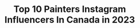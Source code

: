 ---
title: Top 10 Painters Instagram Influencers In Canada in 2023
description: >-
  Find top painters Instagram influencers in Canada in 2023. Most popular hashtags: #makeup #creativemakeup #bodypaint.
platform: Instagram
hits: 164
text_top: Discover the best Instagram accounts on inBeat.
text_bottom: inBeat has 164 Instagram influencers like this in Canada for you to collaborate.
profiles:
  - username: "michellenicoletiley"
    fullname: >-
      ᛉ 𝓜𝓲𝓬𝓱𝓮𝓵𝓵𝓮 𝓣𝓲𝓵𝓮𝔂 ᛉ 🇨🇦
    bio: >-
      Writer, Painter, Pagan 🍃 Völva 🍂 Animal Lover, Bibliophile, Poetry 📜 Ambassador @thegrimfrost ⚔️ Newfoundland, Canada ❄️
    location: "Canada"
    followers: 17213
    engagement: 1046
    commentsToLikes: 0.056878
    id: ck9hbc2swg7zn0j78xt0d9dus
    verified: false
    hashtags: "#blonde, #norsepagan, #trollcross, #gothic"
  - username: "laurakalmakoff"
    fullname: >-
      Laura
    bio: >-
      abstract editorial face painter / vancouver, canada / lauraleekalmakoff@gmail.com
    location: "Canada"
    followers: 83913
    engagement: 475
    commentsToLikes: 0.012478
    id: ck5hjm2ergv3h0i11m4ahs881
    verified: false
    hashtags: "#spooky, #makeupart, #abstractmakeup, #avantegarde"
  - username: "brianne_williams_artist"
    fullname: >-
      Brianne Williams
    bio: >-
      Oil Painter Lover of Water and Reflections Raised in Nova Scotia ⚓️ Based in Toronto, Canada 🇨🇦
    location: "Canada"
    followers: 39081
    engagement: 1035
    commentsToLikes: 0.070808
    id: ck14gtpda6z7g0i19v1zkuyaj
    verified: false
    hashtags: ""
  - username: "anactressatheart"
    fullname: >-
      Vanessa Ramzieh🦋
    bio: >-
      📍boston • she/her 🇵🇹🇱🇧 • BLACK LIVES MATTER • body painter I merch girl •tik tok: anactressatheart • PR Inquires: Email
    location: "Canada"
    followers: 31524
    engagement: 231
    commentsToLikes: 0.040600
    id: ck0w1zxtclyo80i19reib1emr
    verified: false
    hashtags: "#bodypainting, #nyxcosmetics, #mehronmakeup, #mehronparadise"
  - username: "mrphoenixgrey"
    fullname: >-
      Phoenix Ørion Grey
    bio: >-
      Artist | Painter | Designer | Model | Asgardian • Open for commissions
    location: "Canada"
    followers: 37319
    engagement: 187
    commentsToLikes: 0.037681
    id: ckf5l0v4enxuu0j235dc1iy5e
    verified: false
    hashtags: "#comeasyouare"
  - username: "katharine_burns_art"
    fullname: >-
      Katharine Burns
    bio: >-
      Oil Painter 🌊 Nova Scotia 🇨🇦 Representation: @james.baird.gallery @abbozzogallery
    location: "Canada"
    followers: 46150
    engagement: 920
    commentsToLikes: 0.030542
    id: ck0ty8ysvlyw30i19hqihdjha
    verified: false
    hashtags: "#inthestudio, #oceanart, #create, #wip"
  - username: "charlieeaston"
    fullname: >-
      Charlie Easton: Artist
    bio: >-
      Outdoor landscape painter and explorer ✉️ charlie@charlieeaston.com 📌 based in Vancouver, Canada Links to things I mention here:
    location: "Canada"
    followers: 8921
    engagement: 1120
    commentsToLikes: 0.058076
    id: ck8t7hwqagv730j78redvkpt5
    verified: false
    hashtags: "#lakelouise, #smokysun, #vancouverisawesome, #trespassingforart"
  - username: "rycrotty"
    fullname: >-
      Ryan Crotty
    bio: >-
      Artist - Painter “SpringSprung” @marqueeprojects 3/21-4/19 “Myriad” @robertsonaresgallery 4/17-5/9
    location: "Canada"
    followers: 5186
    engagement: 1718
    commentsToLikes: 0.032816
    id: ck0w2sg83pyhh0i195xgad9n2
    verified: false
    hashtags: ""
  - username: "reganjohnston_"
    fullname: >-
      Regan Johnston
    bio: >-
      Canadian painter 🎨 Exploring the wilderness 🏔 Raising awareness with art to protect wildlife and the places they call home 🌱 #reganxchrista
    location: "Canada"
    followers: 15215
    engagement: 624
    commentsToLikes: 0.064417
    id: ck0tw30w2dt060i19hmr8hp77
    verified: false
    hashtags: "#reganxchrista"
  - username: "expressionbynada"
    fullname: >-
      ✨Expression By Nada✨
    bio: >-
      🌻 Fine Art by Nada Khatib 🌸 Professional Palette Knife Painter 🌱Sharing Process, Journey & Inspiration 🤍Art Educator + Classes 👇🏽 Website
    location: "Canada"
    followers: 101411
    engagement: 311
    commentsToLikes: 0.031283
    id: ck0ud0s9vi2g40i1928k40qx8
    verified: false
    hashtags: "#paletteknifepainting, #acrylicart, #originalartwork, #natureart"
---